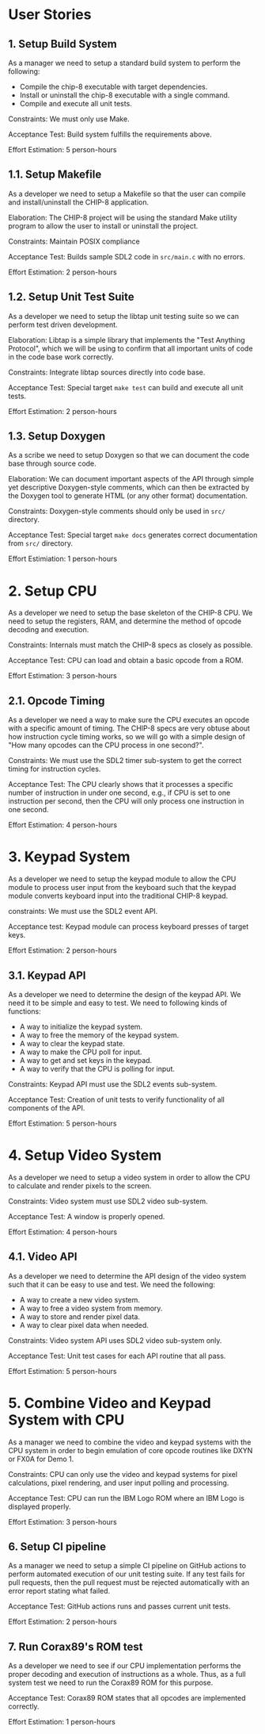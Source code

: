 <!--
SPDX-FileCopyrightText: 2023 Jason Pena <jasonpena@awkless.com>
SPDX-License-Identifier: MIT
-->

# User Stories

## 1. Setup Build System

As a manager we need to setup a standard build system to perform the
following:

- Compile the chip-8 executable with target dependencies.
- Install or uninstall the chip-8 executable with a single command.
- Compile and execute all unit tests.

Constraints: We must only use Make.

Acceptance Test: Build system fulfills the requirements above.

Effort Estimation: 5 person-hours 

## 1.1. Setup Makefile

As a developer we need to setup a Makefile so that the user can compile and
install/uninstall the CHIP-8 application.

Elaboration: The CHIP-8 project will be using the standard Make utility program
to allow the user to install or uninstall the project.

Constraints: Maintain POSIX compliance

Acceptance Test: Builds sample SDL2 code in `src/main.c` with no errors.

Effort Estimation: 2 person-hours

## 1.2. Setup Unit Test Suite

As a developer we need to setup the libtap unit testing suite so we can
perform test driven development.

Elaboration: Libtap is a simple library that implements the "Test Anything
Protocol", which we will be using to confirm that all important units of
code in the code base work correctly.

Constraints: Integrate libtap sources directly into code base.

Acceptance Test: Special target `make test` can build and execute all
unit tests.

Effort Estimation: 2 person-hours

## 1.3. Setup Doxygen

As a scribe we need to setup Doxygen so that we can document the code base
through source code.

Elaboration: We can document important aspects of the API through simple yet
descriptive Doxygen-style comments, which can then be extracted by the Doxygen
tool to generate HTML (or any other format) documentation.

Constraints: Doxygen-style comments should only be used in `src/` directory.

Acceptance Test: Special target `make docs` generates correct documentation
from `src/` directory.

Effort Estimiation: 1 person-hours

# 2. Setup CPU

As a developer we need to setup the base skeleton of the CHIP-8 CPU. We need to
setup the registers, RAM, and determine the method of opcode decoding and
execution.

Constraints: Internals must match the CHIP-8 specs as closely as possible.

Acceptance Test: CPU can load and obtain a basic opcode from a ROM.

Effort Estimation: 3 person-hours

## 2.1. Opcode Timing

As a developer we need a way to make sure the CPU executes an opcode with a
specific amount of timing. The CHIP-8 specs are very obtuse about how
instruction cycle timing works, so we will go with a simple design of "How
many opcodes can the CPU process in one second?".

Constraints: We must use the SDL2 timer sub-system to get the correct timing
for instruction cycles.

Acceptance Test: The CPU clearly shows that it processes a specific number
of instruction in under one second, e.g., if CPU is set to one instruction
per second, then the CPU will only process one instruction in one second.

Effort Estimation: 4 person-hours

# 3. Keypad System

As a developer we need to setup the keypad module to allow the CPU module to
process user input from the keyboard such that the keypad module converts
keyboard input into the traditional CHIP-8 keypad.

constraints: We must use the SDL2 event API.

Acceptance test: Keypad module can process keyboard presses of target keys.

Effort Estimation: 2 person-hours

## 3.1. Keypad API

As a developer we need to determine the design of the keypad API. We need it
to be simple and easy to test. We need to following kinds of functions:

- A way to initialize the keypad system.
- A way to free the memory of the keypad system.
- A way to clear the keypad state.
- A way to make the CPU poll for input.
- A way to get and set keys in the keypad.
- A way to verify that the CPU is polling for input.

Constraints: Keypad API must use the SDL2 events sub-system.

Acceptance Test: Creation of unit tests to verify functionality of all
components of the API.

Effort Estimation: 5 person-hours

# 4. Setup Video System

As a developer we need to setup a video system in order to allow the CPU to
calculate and render pixels to the screen.

Constraints: Video system must use SDL2 video sub-system.

Acceptance Test: A window is properly opened.

Effort Estimation: 4 person-hours

## 4.1. Video API

As a developer we need to determine the API design of the video system such
that it can be easy to use and test. We need the following:

- A way to create a new video system.
- A way to free a video system from memory.
- A way to store and render pixel data.
- A way to clear pixel data when needed.

Constraints: Video system API uses SDL2 video sub-system only.

Acceptance Test: Unit test cases for each API routine that all pass.

Effort Estimation: 5 person-hours

# 5. Combine Video and Keypad System with CPU

As a manager we need to combine the video and keypad systems with the CPU
system in order to begin emulation of core opcode routines like DXYN or FX0A
for Demo 1.

Constraints: CPU can only use the video and keypad systems for pixel calculations,
pixel rendering, and user input polling and processing.

Acceptance Test: CPU can run the IBM Logo ROM where an IBM Logo is displayed
properly.

Effort Estimation: 3 person-hours

## 6. Setup CI pipeline

As a manager we need to setup a simple CI pipeline on GitHub actions to perform
automated execution of our unit testing suite. If any test fails for pull
requests, then the pull request must be rejected automatically with an error
report stating what failed.

Acceptance Test: GitHub actions runs and passes current unit tests.

Effort Estimation: 2 person-hours

## 7. Run Corax89's ROM test

As a developer we need to see if our CPU implementation performs the proper
decoding and execution of instructions as a whole. Thus, as a full system test
we need to run the Corax89 ROM for this purpose.

Acceptance Test: Corax89 ROM states that all opcodes are implemented correctly.

Effort Estimation: 1 person-hours
